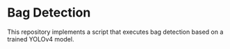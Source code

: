 # Bag Detection

This repository implements a script that executes bag detection based on a trained YOLOv4 model.
